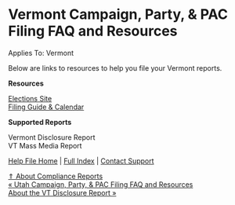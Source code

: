  Vermont Campaign, Party, & PAC Filing FAQ and Resources
==========

Applies To: Vermont

Below are links to resources to help you file your Vermont reports.

**Resources**

[Elections Site](https://sos.vermont.gov/elections/)   
[Filing Guide & Calendar](https://sos.vermont.gov/elections/campaign-finance/)

**Supported Reports**

 Vermont Disclosure Report  
 VT Mass Media Report

[Help File Home](/help/) | [Full Index](/Help-File-Directory/) | [Contact Support](mailto:support@ISPolitical.com)

[⇑ About Compliance Reports](/About-Compliance-Reports)  
[« Utah Campaign, Party, & PAC Filing FAQ and Resources](/Utah-Campaign-Party-PAC-Filing-FAQ-and-Resources)  
[About the VT Disclosure Report »](/About-the-VT-Disclosure-Report)